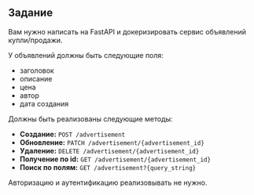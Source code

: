 ## Задание

Вам нужно написать на FastAPI и докеризировать сервис объявлений купли/продажи.

У объявлений должны быть следующие поля:

*   заголовок
*   описание
*   цена
*   автор
*   дата создания

Должны быть реализованы следующие методы:

*   **Создание:** `POST /advertisement`
*   **Обновление:** `PATCH /advertisement/{advertisement_id}`
*   **Удаление:** `DELETE /advertisement/{advertisement_id}`
*   **Получение по id:** `GET /advertisement/{advertisement_id}`
*   **Поиск по полям:** `GET /advertisement?{query_string}`

Авторизацию и аутентификацию реализовывать не нужно.
